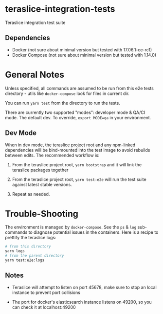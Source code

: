 # teraslice-integration-tests

Teraslice integration test suite

## Dependencies

* Docker (not sure about minimal version but tested with 17.06.1-ce-rc1)
* Docker Compose (not sure about minimal version but tested with 1.14.0)

# General Notes

Unless specified, all commands are assumed to be run from this e2e tests
directory - utils like `docker-compose` look for files in current dir.

You can run `yarn test` from the directory to run the tests.

There are currently two supported "modes": developer mode & QA/CI mode. The
default dev. To override, `export MODE=qa` in your environment.

## Dev Mode

When in dev mode, the teraslice project root and any npm-linked dependencies
will be bind-mounted into the test image to avoid rebuilds between edits. The
recommended workflow is:

1. From the teraslice project root, `yarn bootstrap` and it will link the teraslice packages together

1. From the teraslice project root, `yarn test:e2e` will run
   the test suite against latest stable versions.

1. Repeat as needed.

# Trouble-Shooting

The environment is managed by `docker-compose`. See the `ps` & `log`
sub-commands to diagnose potential issues in the containers. Here is a recipe to
prettify the teraslice logs:

```sh
# from this directory
yarn logs
# from the parent directory
yarn test:e2e:logs
```

## Notes

- Teraslice will attempt to listen on port 45678, make sure to stop an local instance to prevent port collisions

- The port for docker's elasticsearch instance listens on 49200, so you can check it at localhost:49200
